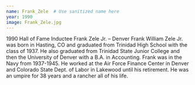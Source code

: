 ```yaml
---
name: Frank_Zele  # Use sanitized name here
year: 1990
image: Frank_Zele.jpg
---
```


1990 Hall of Fame Inductee Frank Zele Jr.
– Denver
Frank William Zele Jr. was born in Hasting, CO and graduated from Trinidad High School with the class
of 1937. He also graduated from Trinidad State Junior College and then the University of Denver with a
B.A. in Accounting. Frank was in the Navy from 1937-1945. He worked at the Air Force Finance Center
in Denver and Colorado State Dept. of Labor in Lakewood until his retirement. He was an umpire for
38 years and a rancher all of his life.
